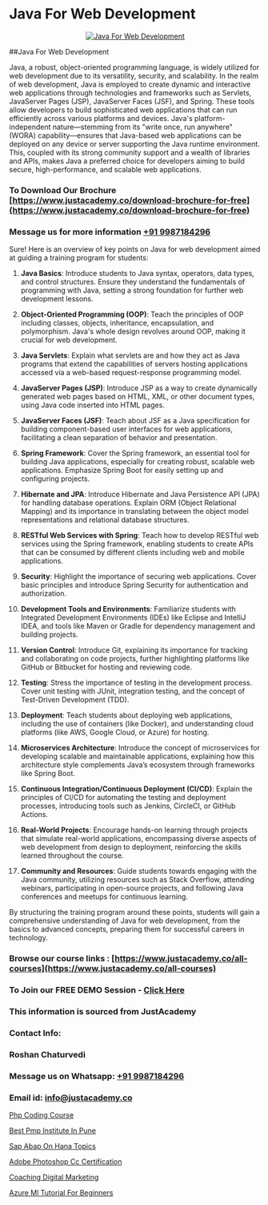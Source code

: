 # Java For Web Development

<p align="center">
  <a href="https://justacademy.co/course-detail/core-java-training">
    <img src="https://justacademy.co/storage2/course_image/1677245426_course_image.webp" alt="Java For Web Development">
  </a>
</p>
##Java For Web Development

Java, a robust, object-oriented programming language, is widely utilized for web development due to its versatility, security, and scalability. In the realm of web development, Java is employed to create dynamic and interactive web applications through technologies and frameworks such as Servlets, JavaServer Pages (JSP), JavaServer Faces (JSF), and Spring. These tools allow developers to build sophisticated web applications that can run efficiently across various platforms and devices. Java's platform-independent nature—stemming from its "write once, run anywhere" (WORA) capability—ensures that Java-based web applications can be deployed on any device or server supporting the Java runtime environment. This, coupled with its strong community support and a wealth of libraries and APIs, makes Java a preferred choice for developers aiming to build secure, high-performance, and scalable web applications.
### To Download Our Brochure [https://www.justacademy.co/download-brochure-for-free](https://www.justacademy.co/download-brochure-for-free)
### Message us for more information [+91 9987184296](https://api.whatsapp.com/send?phone=919987184296)
Sure! Here is an overview of key points on Java for web development aimed at guiding a training program for students:

1) **Java Basics**: Introduce students to Java syntax, operators, data types, and control structures. Ensure they understand the fundamentals of programming with Java, setting a strong foundation for further web development lessons.

2) **Object-Oriented Programming (OOP)**: Teach the principles of OOP including classes, objects, inheritance, encapsulation, and polymorphism. Java's whole design revolves around OOP, making it crucial for web development.

3) **Java Servlets**: Explain what servlets are and how they act as Java programs that extend the capabilities of servers hosting applications accessed via a web-based request-response programming model.

4) **JavaServer Pages (JSP)**: Introduce JSP as a way to create dynamically generated web pages based on HTML, XML, or other document types, using Java code inserted into HTML pages.

5) **JavaServer Faces (JSF)**: Teach about JSF as a Java specification for building component-based user interfaces for web applications, facilitating a clean separation of behavior and presentation.

6) **Spring Framework**: Cover the Spring framework, an essential tool for building Java applications, especially for creating robust, scalable web applications. Emphasize Spring Boot for easily setting up and configuring projects.

7) **Hibernate and JPA**: Introduce Hibernate and Java Persistence API (JPA) for handling database operations. Explain ORM (Object Relational Mapping) and its importance in translating between the object model representations and relational database structures.

8) **RESTful Web Services with Spring**: Teach how to develop RESTful web services using the Spring framework, enabling students to create APIs that can be consumed by different clients including web and mobile applications.

9) **Security**: Highlight the importance of securing web applications. Cover basic principles and introduce Spring Security for authentication and authorization.

10) **Development Tools and Environments**: Familiarize students with Integrated Development Environments (IDEs) like Eclipse and IntelliJ IDEA, and tools like Maven or Gradle for dependency management and building projects.

11) **Version Control**: Introduce Git, explaining its importance for tracking and collaborating on code projects, further highlighting platforms like GitHub or Bitbucket for hosting and reviewing code.

12) **Testing**: Stress the importance of testing in the development process. Cover unit testing with JUnit, integration testing, and the concept of Test-Driven Development (TDD).

13) **Deployment**: Teach students about deploying web applications, including the use of containers (like Docker), and understanding cloud platforms (like AWS, Google Cloud, or Azure) for hosting.

14) **Microservices Architecture**: Introduce the concept of microservices for developing scalable and maintainable applications, explaining how this architecture style complements Java’s ecosystem through frameworks like Spring Boot.

15) **Continuous Integration/Continuous Deployment (CI/CD)**: Explain the principles of CI/CD for automating the testing and deployment processes, introducing tools such as Jenkins, CircleCI, or GitHub Actions.

16) **Real-World Projects**: Encourage hands-on learning through projects that simulate real-world applications, encompassing diverse aspects of web development from design to deployment, reinforcing the skills learned throughout the course.

17) **Community and Resources**: Guide students towards engaging with the Java community, utilizing resources such as Stack Overflow, attending webinars, participating in open-source projects, and following Java conferences and meetups for continuous learning.

By structuring the training program around these points, students will gain a comprehensive understanding of Java for web development, from the basics to advanced concepts, preparing them for successful careers in technology.

### Browse our course links : [https://www.justacademy.co/all-courses](https://www.justacademy.co/all-courses) 
### To Join our FREE DEMO Session - [Click Here](https://www.justacademy.co/register-for-course-demo)


### This information is sourced from JustAcademy
### Contact Info:
### Roshan Chaturvedi
### Message us on Whatsapp: [+91 9987184296](https://api.whatsapp.com/send?phone=919987184296)
### Email id: [info@justacademy.co](mailto:info@justacademy.co)
                
[Php Coding Course](https://www.linkedin.com/pulse/php-coding-course-justacademy-49z3c?trackingId=ccek%2FY9B8CNwGnHBr3J0Vg%3D%3D&lipi=urn%3Ali%3Apage%3Ad_flagship3_company_admin%3BWbxQ1A18RaaLg4c2WwaK8w%3D%3D)

[Best Pmp Institute In Pune](https://www.linkedin.com/pulse/best-pmp-institute-pune-justacademy-beangaluru-n6sac?trackingId=2HeSDmk8DOdYeLBo6HHOAw%3D%3D&lipi=urn%3Ali%3Apage%3Ad_flagship3_company_admin%3Bx8y7hAo2S%2Fe2HLe3couk6g%3D%3D)

[Sap Abap On Hana Topics](https://medium.com/@mahi3106/sap-abap-on-hana-topics-407437f3e8cd)

[Adobe Photoshop Cc Certification](https://medium.com/@negishivu99/adobe-photoshop-cc-certification-f6caa8bae7c6)

[Coaching Digital Marketing](https://justacademyin.github.io/justacademy/coaching-digital-marketing)

[Azure Ml Tutorial For Beginners](https://justacademyin.github.io/justacademy/azure-ml-tutorial-for-beginners)

